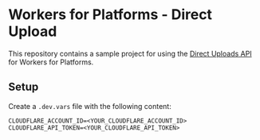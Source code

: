 # Workers for Platforms - Direct Upload

This repository contains a sample project for using the [Direct Uploads API](https://developers.cloudflare.com/workers/static-assets/direct-upload/) for Workers for Platforms.

## Setup

Create a `.dev.vars` file with the following content:

```
CLOUDFLARE_ACCOUNT_ID=<YOUR_CLOUDFLARE_ACCOUNT_ID>
CLOUDFLARE_API_TOKEN=<YOUR_CLOUDFLARE_API_TOKEN>
```
